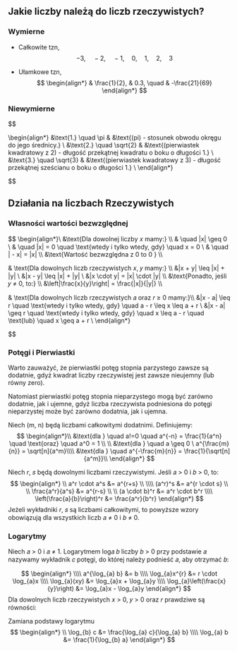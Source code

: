 
## Jakie liczby należą do liczb rzeczywistych?
### Wymierne
- Całkowite tzn, $$ -3, \quad -2, \quad -1, \quad 0, \quad1, \quad2 , \quad3 $$

- Ułamkowe tzn,  $$  \begin{align*}
& \frac{1}{2}, & 0.3, \quad  & -\frac{21}{69}
\end{align*}
$$
### Niewymierne
$$ 
 
\begin{align*}
&\text{1.} \quad \pi & &\text{(pi) - stosunek obwodu okręgu do jego średnicy.} \\
&\text{2.} \quad \sqrt{2} & &\text{(pierwiastek kwadratowy z 2) - długość przekątnej kwadratu o boku o długości 1.} \\
&\text{3.} \quad \sqrt{3} & &\text{(pierwiastek kwadratowy z 3) - długość przekątnej sześcianu o boku o długości 1.} \\
\end{align*}
  
$$

## Działania na liczbach Rzeczywistych

### Własności wartości bezwzględnej
  $$
\begin{align*}\\
&\text{Dla dowolnej liczby 𝑥 mamy:} \\\\
& \quad |x| \geq 0 \\
& \quad |x| = 0 \quad \text{wtedy i tylko wtedy, gdy} \quad x = 0 \\
& \quad | - x| = |x| \\\\
&\text{Wartość bezwzględna z 0 to 0 } \\\\

& \text{Dla dowolnych liczb rzeczywistych 𝑥, 𝑦 mamy:} \\\\
&|x + y| \leq |x| + |y| \\
&|x - y| \leq |x| + |y| \\
&|x \cdot y| = |x| \cdot |y| \\\\
&\text{Ponadto, jeśli 𝑦 ≠ 0, to:} \\\\
&\left|\frac{x}{y}\right| = \frac{|x|}{|y|} \\\\

& \text{Dla dowolnych liczb rzeczywistych 𝑎 oraz 𝑟 ≥ 0 mamy:}\\\\
&|x - a| \leq r \quad \text{wtedy i tylko wtedy, gdy} \quad a - r \leq x \leq a + r \\
&|x - a| \geq r \quad \text{wtedy i tylko wtedy, gdy} \quad x \leq a - r \quad \text{lub} \quad x \geq a + r \\
\end{align*}
 
$$ 

### Potęgi i Pierwiastki
Warto zauważyć, że pierwiastki potęg stopnia parzystego zawsze są dodatnie, gdyż kwadrat liczby rzeczywistej jest zawsze nieujemny (lub równy zero).

Natomiast pierwiastki potęg stopnia nieparzystego mogą być zarówno dodatnie, jak i ujemne, gdyż liczba rzeczywista podniesiona do potęgi nieparzystej może być zarówno dodatnia, jak i ujemna.

Niech \(m, n\) będą liczbami całkowitymi dodatnimi. Definiujemy:
$$
\begin{align*}\\
&\text{dla } \quad a!=0 \quad a^{-n} = \frac{1}{a^n} \quad \text{oraz} \quad a^0 = 1 \\ \\
&\text{dla } \quad a \geq 0 \  a^{\frac{m}{n}} = \sqrt[n]{a^m}\\\\
&\text{dla } \quad a^{-\frac{m}{n}} = \frac{1}{\sqrt[n]{a^m}}\\
\end{align*}
$$

Niech 𝑟, 𝑠 będą dowolnymi liczbami rzeczywistymi. Jeśli 𝑎 > 0 i 𝑏 > 0, to:
$$
\begin{align*} \\
a^r \cdot a^s &= a^{r+s} \\ \\\\
(a^r)^s &= a^{r \cdot s} \\ \\
\frac{a^r}{a^s} &= a^{r-s} \\ \\
(a \cdot b)^r &= a^r \cdot b^r \\\\
 \left(\frac{a}{b}\right)^r &= \frac{a^r}{b^r} \end{align*}
$$
 Jeżeli wykładniki 𝑟, 𝑠 są liczbami całkowitymi, to powyższe wzory obowiązują dla wszystkich liczb 𝑎 ≠ 0 i 𝑏 ≠ 0.
### Logarytmy
Niech 𝑎 > 0 i 𝑎 ≠ 1. Logarytmem log𝑎 𝑏 liczby 𝑏 > 0 przy podstawie 𝑎 nazywamy wykładnik 𝑐 potęgi, do której należy podnieść 𝑎, aby otrzymać 𝑏:

$$ 
\begin{align*} \\\\
a^{\log_{a} b} &= b \\\\
\log_{a}x^{r} &= r \cdot \log_{a}x \\\\
\log_{a}(xy) &= \log_{a}x + \log_{a}y \\\\
\log_{a}\left(\frac{x}{y}\right) &= \log_{a}x - \log_{a}y
\end{align*}
$$
 Dla dowolnych liczb rzeczywistych 𝑥 > 0, 𝑦 > 0 oraz 𝑟 prawdziwe są równości:

Zamiana podstawy logarytmu
$$
\begin{align*} \\
\log_{b} c &= \frac{\log_{a} c}{\log_{a} b} \\\\ \log_{a} b &= \frac{1}{\log_{b} a} \end{align*}
$$
